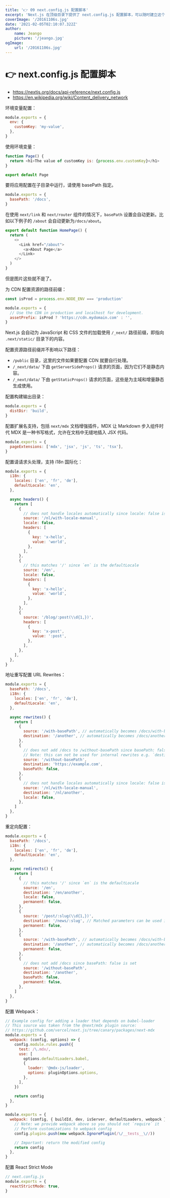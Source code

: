 ```yaml
---
title: '👉 09 next.config.js 配置脚本'
excerpt: 'Next.js 在顶级目录下提供了 next.config.js 配置脚本，可以随时建立这个配置文件'
coverImage: '/20161106s.jpg'
date: '2021-02-05T02:10:07.322Z'
author:
    name: Jeango
    picture: '/jeango.jpg'
ogImage:
    url: '/20161106s.jpg'
---
```


# 👉 next.config.js 配置脚本
- https://nextjs.org/docs/api-reference/next.config.js
- https://en.wikipedia.org/wiki/Content_delivery_network

环境变量配置：

```js
module.exports = {
  env: {
    customKey: 'my-value',
  },
}
```

使用环境变量：

```js
function Page() {
  return <h1>The value of customKey is: {process.env.customKey}</h1>
}

export default Page

```


要将应用配置在子目录中运行，请使用 basePath 指定。

```js
module.exports = {
  basePath: '/docs',
}
```

在使用 `next/link` 和 `next/router` 组件的情况下，`basePath` 设置会自动更新。比如以下例子的 `/about` 会自动更新为`/docs/about`。

```ts
export default function HomePage() {
  return (
    <>
      <Link href="/about">
        <a>About Page</a>
      </Link>
    </>
  )
}
```

但是图片这些就不是了。


为 CDN 配置资源的路径前缀：

```js
const isProd = process.env.NODE_ENV === 'production'

module.exports = {
  // Use the CDN in production and localhost for development.
  assetPrefix: isProd ? 'https://cdn.mydomain.com' : '',
}
```

Next.js 会自动为 JavaScript 和 CSS 文件的加载使用 `/_next/` 路径前缀，即指向 `.next/static/` 目录下的内容。

配置资源路径前缀并不影响以下路径：

- `/public` 目录，这里的文件如果要配置 CDN 就要自行处理。
- `/_next/data/` 下由 `getServerSideProps()` 请求的页面，因为它们不是静态内容。
- `/_next/data/` 下由 `getStaticProps()` 请求的页面，这些是为主域和增量静态生成使用。


配置构建输出目录：

```js
module.exports = {
  distDir: 'build',
}
```

配置扩展名支持，包括 `next/mdx` 文档增强插件，MDX 让 Markdown 步入组件时代 MDX 是一种书写格式，允许在文档中无缝地插入 JSX 代码。

```js
module.exports = {
  pageExtensions: ['mdx', 'jsx', 'js', 'ts', 'tsx'],
}
```

配置请请求头处理，支持 i18n 国际化：

```js
module.exports = {
  i18n: {
    locales: ['en', 'fr', 'de'],
    defaultLocale: 'en',
  },

  async headers() {
    return [
      {
        // does not handle locales automatically since locale: false is set
        source: '/nl/with-locale-manual',
        locale: false,
        headers: [
          {
            key: 'x-hello',
            value: 'world',
          },
        ],
      },
      {
        // this matches '/' since `en` is the defaultLocale
        source: '/en',
        locale: false,
        headers: [
          {
            key: 'x-hello',
            value: 'world',
          },
        ],
      },
      {
        source: '/blog/:post(\\d{1,})',
        headers: [
          {
            key: 'x-post',
            value: ':post',
          },
        ],
      },
    ],
  },
}
```

地址重写配置 URL Rewrites：

```js
module.exports = {
  basePath: '/docs',
  i18n: {
    locales: ['en', 'fr', 'de'],
    defaultLocale: 'en',
  },

  async rewrites() {
    return [
      {
        source: '/with-basePath', // automatically becomes /docs/with-basePath
        destination: '/another', // automatically becomes /docs/another
      },
      {
        // does not add /docs to /without-basePath since basePath: false is set
        // Note: this can not be used for internal rewrites e.g. `destination: '/another'`
        source: '/without-basePath',
        destination: 'https://example.com',
        basePath: false,
      },
      {
        // does not handle locales automatically since locale: false is set
        source: '/nl/with-locale-manual',
        destination: '/nl/another',
        locale: false,
      },
    ]
  },
}
```

重定向配置：

```js
module.exports = {
  basePath: '/docs',
  i18n: {
    locales: ['en', 'fr', 'de'],
    defaultLocale: 'en',
  },

  async redirects() {
    return [
      {
        // this matches '/' since `en` is the defaultLocale
        source: '/en',
        destination: '/en/another',
        locale: false,
        permanent: false,
      },
      {
        source: '/post/:slug(\\d{1,})',
        destination: '/news/:slug', // Matched parameters can be used in the destination
        permanent: false,
      },
      {
        source: '/with-basePath', // automatically becomes /docs/with-basePath
        destination: '/another', // automatically becomes /docs/another
        permanent: false,
      },
      {
        // does not add /docs since basePath: false is set
        source: '/without-basePath',
        destination: '/another',
        basePath: false,
        permanent: false,
      },
    ]
  },
}
```



配置 Webpack：

```js
// Example config for adding a loader that depends on babel-loader
// This source was taken from the @next/mdx plugin source:
// https://github.com/vercel/next.js/tree/canary/packages/next-mdx
module.exports = {
  webpack: (config, options) => {
    config.module.rules.push({
      test: /\.mdx/,
      use: [
        options.defaultLoaders.babel,
        {
          loader: '@mdx-js/loader',
          options: pluginOptions.options,
        },
      ],
    })

    return config
  },
}
```

```js
module.exports = {
  webpack: (config, { buildId, dev, isServer, defaultLoaders, webpack }) => {
    // Note: we provide webpack above so you should not `require` it
    // Perform customizations to webpack config
    config.plugins.push(new webpack.IgnorePlugin(/\/__tests__\//))

    // Important: return the modified config
    return config
  },
}
```




配置 React Strict Mode 

```js
// next.config.js
module.exports = {
  reactStrictMode: true,
}
```
